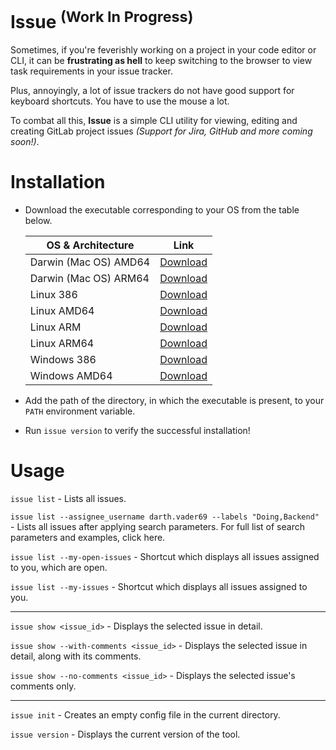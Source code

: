 # Issue <sup>(Work In Progress)</sup>
Sometimes, if you're feverishly working on a project in your code editor or CLI, it can be **frustrating as hell** to keep switching to the browser to view task requirements in your issue tracker.

Plus, annoyingly, a lot of issue trackers do not have good support for keyboard shortcuts. You have to use the mouse a lot.

To combat all this, **Issue** is a simple CLI utility for viewing, editing and creating GitLab project issues _(Support for Jira, GitHub and more coming soon!)_.

# Installation
* Download the executable corresponding to your OS from the table below.

   | OS & Architecture | Link |
   |---|---|
   |Darwin (Mac OS) AMD64| [Download](https://github.com/ArjArav98/Issue/raw/master/dist/darwin_amd64/issue) |
   |Darwin (Mac OS) ARM64| [Download](https://github.com/ArjArav98/Issue/raw/master/dist/darwin_arm64/issue) |
   |Linux 386| [Download](https://github.com/ArjArav98/Issue/raw/master/dist/linux_386/issue) |
   |Linux AMD64| [Download](https://github.com/ArjArav98/Issue/raw/master/dist/linux_amd64/issue) |
   |Linux ARM| [Download](https://github.com/ArjArav98/Issue/raw/master/dist/linux_arm/issue) |
   |Linux ARM64| [Download](https://github.com/ArjArav98/Issue/raw/master/dist/linux_arm64/issue) |
   |Windows 386| [Download](https://github.com/ArjArav98/Issue/raw/master/dist/windows_386/issue.exe) |
   |Windows AMD64| [Download](https://github.com/ArjArav98/Issue/raw/master/dist/windows_amd64/issue.exe) |

* Add the path of the directory, in which the executable is present, to your `PATH` environment variable.
* Run `issue version` to verify the successful installation!

# Usage

`issue list` - Lists all issues.

`issue list --assignee_username darth.vader69 --labels "Doing,Backend"` - Lists all issues after applying search parameters. For full list of search parameters and examples, click here.

`issue list --my-open-issues` - Shortcut which displays all issues assigned to you, which are open.

`issue list --my-issues` - Shortcut which displays all issues assigned to you.

------------

`issue show <issue_id>` - Displays the selected issue in detail.

`issue show --with-comments <issue_id>` - Displays the selected issue in detail, along with its comments.

`issue show --no-comments <issue_id>` - Displays the selected issue's comments only.

------------

`issue init` - Creates an empty config file in the current directory.

`issue version` - Displays the current version of the tool.
